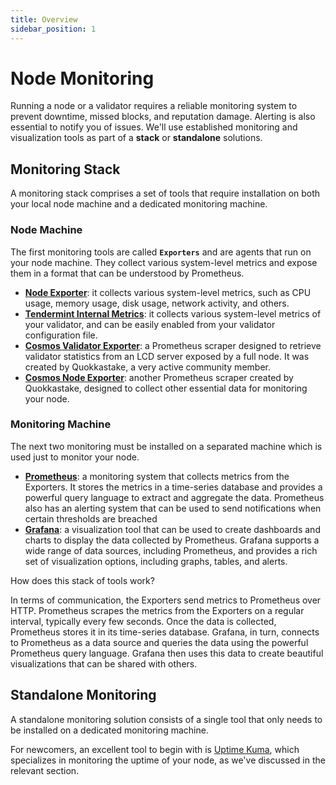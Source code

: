 ```yaml
---
title: Overview
sidebar_position: 1
---
```


# Node Monitoring

Running a node or a validator requires a reliable monitoring system to prevent downtime, missed blocks, and reputation damage. Alerting is also essential to notify you of issues.
We'll use established monitoring and visualization tools as part of a **stack** or **standalone** solutions.

## Monitoring Stack

A monitoring stack comprises a set of tools that require installation on both your local node machine and a dedicated monitoring machine.

### Node Machine

The first monitoring tools are called **`Exporters`** and are agents that run on your node machine. They collect various system-level metrics and expose them in a format that can be understood by Prometheus.

- [**Node Exporter**](/node-monitoring/exporters/node-exporter): it collects various system-level metrics, such as CPU usage, memory usage, disk usage, network activity, and others.
- [**Tendermint Internal Metrics**](/node-monitoring/exporters/tendermint-internal-metrics): it collects various system-level metrics of your validator, and can be easily enabled from your validator configuration file.
- [**Cosmos Validator Exporter**](/node-monitoring/exporters/cosmos-validator-exporter): a Prometheus scraper designed to retrieve validator statistics from an LCD server exposed by a full node. It was created by Quokkastake, a very active community member.
- [**Cosmos Node Exporter**](/node-monitoring/exporters/cosmos-node-exporter): another Prometheus scraper created by Quokkastake, designed to collect other essential data for monitoring your node.

### Monitoring Machine

The next two monitoring must be installed on a separated machine which is used just to monitor your node.

- [**Prometheus**](/node-monitoring/prometheus): a monitoring system that collects metrics from the Exporters. It stores the metrics in a time-series database and provides a powerful query language to extract and aggregate the data. Prometheus also has an alerting system that can be used to send notifications when certain thresholds are breached
- [**Grafana**](/node-monitoring/grafana): a visualization tool that can be used to create dashboards and charts to display the data collected by Prometheus. Grafana supports a wide range of data sources, including Prometheus, and provides a rich set of visualization options, including graphs, tables, and alerts.

How does this stack of tools work?

In terms of communication, the Exporters send metrics to Prometheus over HTTP. Prometheus scrapes the metrics from the Exporters on a regular interval, typically every few seconds. Once the data is collected, Prometheus stores it in its time-series database. Grafana, in turn, connects to Prometheus as a data source and queries the data using the powerful Prometheus query language. Grafana then uses this data to create beautiful visualizations that can be shared with others.

## Standalone Monitoring

A standalone monitoring solution consists of a single tool that only needs to be installed on a dedicated monitoring machine.

For newcomers, an excellent tool to begin with is [Uptime Kuma](/node-monitoring/uptime-kuma), which specializes in monitoring the uptime of your node, as we've discussed in the relevant section.